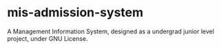 # mis-admission-system
A Management Information System, designed as a undergrad junior level project, under GNU License.

